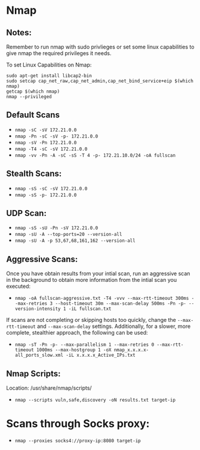 # Nmap

## Notes: 
Remember to run nmap with sudo privlieges or set some linux capabilities to give nmap the required privileges it needs. 

To set Linux Capabilities on Nmap:
```
sudo apt-get install libcap2-bin
sudo setcap cap_net_raw,cap_net_admin,cap_net_bind_service+eip $(which nmap)
getcap $(which nmap)
nmap --privileged
```

## Default Scans
- `nmap -sC -sV 172.21.0.0`
- `nmap -Pn -sC -sV -p- 172.21.0.0`
- `nmap -sV -Pn 172.21.0.0`
- `nmap -T4 -sC -sV 172.21.0.0`
- `nmap -vv -Pn -A -sC -sS -T 4 -p- 172.21.10.0/24 -oA fullscan`

## Stealth Scans: 
- `nmap -sS -sC -sV 172.21.0.0`
- `nmap -sS -p- 172.21.0.0`

## UDP Scan: 
- `nmap -sS -sU -Pn -sV 172.21.0.0`
- `nmap -sU -A --top-ports=20 --version-all`
- `nmap -sU -A -p 53,67,68,161,162 --version-all`

## Aggressive Scans: 
Once you have obtain results from your intial scan, run an aggressive scan in the background to obtain more information from the intial scan you executed: 

- `nmap -oA fullscan-aggressive.txt -T4 -vvv --max-rtt-timeout 300ms --max-retries 3 --host-timeout 30m --max-scan-delay 500ms -Pn -p- --version-intensity 1 -iL fullscan.txt`

If scans are not completing or skipping hosts too quickly, change the `--max-rtt-timeout` and `--max-scan-delay` settings. Additionally, for a slower, more complete, stealthier approach, the following can be used:
- `nmap -sT -Pn -p- --max-parallelism 1 --max-retries 0 --max-rtt-timeout 1000ms --max-hostgroup 1 -oX nmap_x.x.x.x-all_ports_slow.xml -iL x.x.x.x_Active_IPs.txt`


## Nmap Scripts: 

Location: /usr/share/nmap/scripts/

- `nmap --scripts vuln,safe,discovery -oN results.txt target-ip`

# Scans through Socks proxy: 

- `nmap --proxies socks4://proxy-ip:8080 target-ip`